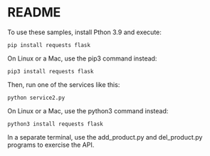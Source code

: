 # README

To use these samples, install Pthon 3.9 and execute:

```
pip install requests flask
```

On Linux or a Mac, use the pip3 command instead:

```
pip3 install requests flask
```

Then, run one of the services like this:

```
python service2.py
```

On Linux or a Mac, use the python3 command instead:

```
python3 install requests flask
```

In a separate terminal, use the add_product.py and del_product.py programs
to exercise the API.

